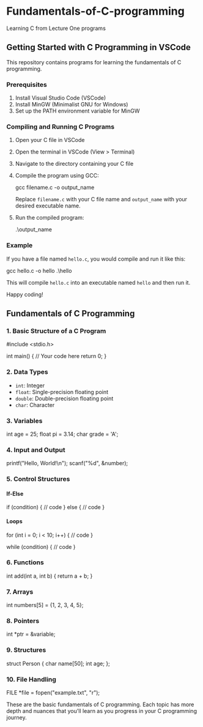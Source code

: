 # Fundamentals-of-C-programming
 Learning C from Lecture One programs


## Getting Started with C Programming in VSCode

This repository contains programs for learning the fundamentals of C programming.

### Prerequisites

1. Install Visual Studio Code (VSCode)
2. Install MinGW (Minimalist GNU for Windows)
3. Set up the PATH environment variable for MinGW

### Compiling and Running C Programs

1. Open your C file in VSCode
2. Open the terminal in VSCode (View > Terminal)
3. Navigate to the directory containing your C file
4. Compile the program using GCC:
   
   gcc filename.c -o output_name
   
   Replace `filename.c` with your C file name and `output_name` with your desired executable name.

5. Run the compiled program:
   
   .\output_name
   

### Example

If you have a file named `hello.c`, you would compile and run it like this:


gcc hello.c -o hello
.\hello


This will compile `hello.c` into an executable named `hello` and then run it.

Happy coding!


## Fundamentals of C Programming

### 1. Basic Structure of a C Program


#include <stdio.h>

int main() {
    // Your code here
    return 0;
}


### 2. Data Types

- `int`: Integer
- `float`: Single-precision floating point
- `double`: Double-precision floating point
- `char`: Character

### 3. Variables


int age = 25;
float pi = 3.14;
char grade = 'A';


### 4. Input and Output


printf("Hello, World!\n");
scanf("%d", &number);


### 5. Control Structures

#### If-Else

if (condition) {
    // code
} else {
    // code
}


#### Loops

for (int i = 0; i < 10; i++) {
    // code
}

while (condition) {
    // code
}


### 6. Functions


int add(int a, int b) {
    return a + b;
}


### 7. Arrays


int numbers[5] = {1, 2, 3, 4, 5};


### 8. Pointers


int *ptr = &variable;


### 9. Structures


struct Person {
    char name[50];
    int age;
};


### 10. File Handling


FILE *file = fopen("example.txt", "r");


These are the basic fundamentals of C programming. Each topic has more depth and nuances that you'll learn as you progress in your C programming journey.
